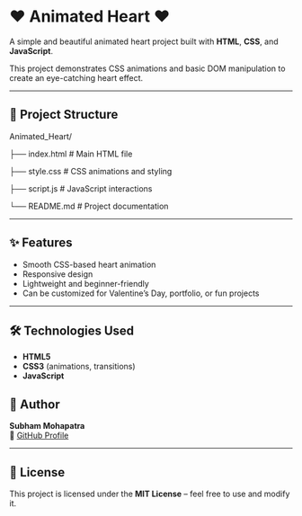 # ❤️ Animated Heart ❤️

A simple and beautiful animated heart project built with **HTML**, **CSS**, and **JavaScript**.  

This project demonstrates CSS animations and basic DOM manipulation to create an eye-catching heart effect.

---


## 📂 Project Structure

Animated_Heart/

├── index.html # Main HTML file

├── style.css # CSS animations and styling

├── script.js # JavaScript interactions

└── README.md # Project documentation


---

## ✨ Features
- Smooth CSS-based heart animation  
- Responsive design  
- Lightweight and beginner-friendly  
- Can be customized for Valentine’s Day, portfolio, or fun projects  

---

## 🛠️ Technologies Used
- **HTML5**  
- **CSS3** (animations, transitions)  
- **JavaScript**  


## 🌟 Author
**Subham Mohapatra**  
🔗 [GitHub Profile](https://github.com/SubhamMohapatra1509)  

---

## 📜 License
This project is licensed under the **MIT License** – feel free to use and modify it.
